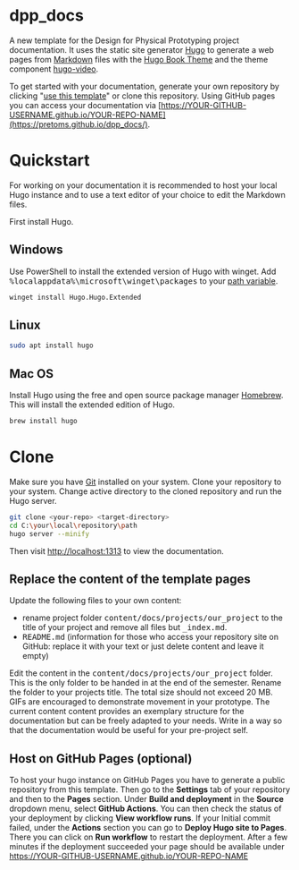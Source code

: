 # dpp_docs
A new template for the Design for Physical Prototyping project documentation. 
It uses the static site generator [Hugo](https://gohugo.io/) to generate a web pages from [Markdown](https://www.markdownguide.org/) files with the [Hugo Book Theme](https://github.com/alex-shpak/hugo-book) and the theme component [hugo-video](https://github.com/martignoni/hugo-video).

To get started with your documentation, generate your own repository by clicking "[use this template]" or clone this repository.
Using GitHub pages you can access your documentation via [https://YOUR-GITHUB-USERNAME.github.io/YOUR-REPO-NAME](https://pretoms.github.io/dpp_docs/).

# Quickstart

For working on your documentation it is recommended to host your local Hugo instance and to use a text editor of your choice to edit the Markdown files. 

First install Hugo.
## Windows
Use PowerShell to install the extended version of Hugo with winget. Add <kbd>%localappdata%\microsoft\winget\packages</kbd> to your [path variable](https://windowsloop.com/how-to-add-to-windows-path/).
```bash
winget install Hugo.Hugo.Extended
```

## Linux
```bash
sudo apt install hugo
```

## Mac OS
Install Hugo using the free and open source package manager [Homebrew](https://brew.sh/). This will install the extended edition of Hugo.

```bash
brew install hugo
```

# Clone

Make sure you have [Git](https://git-scm.com/) installed on your system.
Clone your repository to your system.
Change active directory to the cloned repository and run the Hugo server.

```bash
git clone <your-repo> <target-directory>
cd C:\your\local\repository\path
hugo server --minify
```

Then visit [http://localhost:1313](http://localhost:1313) to view the documentation.

## Replace the content of the template pages

Update the following files to your own content:

* rename project folder <kbd>content/docs/projects/our_project</kbd> to the title of your project and remove all files but <kbd>_index.md</kbd>.
* <kbd>README.md</kbd> (information for those who access your repository site on GitHub: replace it with your text or just delete content and leave it empty)

Edit the content in the <kbd>content/docs/projects/our_project</kbd> folder. This is the only folder to be handed in at the end of the semester. Rename the folder to your projects title. The total size should not exceed 20 MB. GIFs are encouraged to demonstrate movement in your prototype. The current content content provides an exemplary structure for the documentation but can be freely adapted to your needs. Write in a way so that the documentation would be useful for your pre-project self.

[use this template]: https://github.com/pretoms/dpp_docs/generate

## Host on GitHub Pages (optional)

To host your hugo instance on GitHub Pages you have to generate a public repository from this template.
Then go to the **Settings** tab of your repository and then to the **Pages** section.
Under **Build and deployment** in the **Source** dropdown menu, select **GitHub Actions**.
You can then check the status of your deployment by clicking **View workflow runs**.
If your Initial commit failed, under the **Actions** section you can go to **Deploy Hugo site to Pages**.
There you can click on **Run workflow** to restart the deployment. After a few minutes if the deployment succeeded your page should be available under https://YOUR-GITHUB-USERNAME.github.io/YOUR-REPO-NAME

